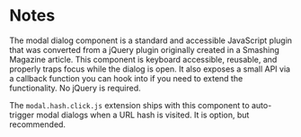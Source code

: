 Notes
==========

The modal dialog component is a standard and accessible JavaScript plugin that was converted from a jQuery plugin originally created in a Smashing Magazine article. This component is keyboard accessible, reusable, and properly traps focus while the dialog is open. It also exposes a small API via a callback function you can hook into if you need to extend the functionality. No jQuery is required.

The `modal.hash.click.js` extension ships with this component to auto-trigger modal dialogs when a URL hash is visited. It is option, but recommended.